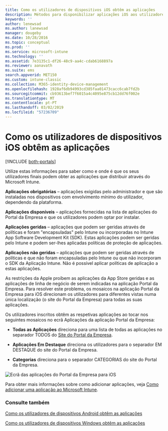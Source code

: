 ```yaml
---
title: Como os utilizadores de dispositivos iOS obtêm as aplicações
description: Métodos para disponibilizar aplicações iOS aos utilizadores finais
keywords: ''
author: lenewsad
ms.author: lanewsad
manager: dougeby
ms.date: 10/28/2016
ms.topic: conceptual
ms.prod: ''
ms.service: microsoft-intune
ms.technology: ''
ms.assetid: 7e3135c1-df26-48c9-aa4c-cdab6168897a
ms.reviewer: aanavath
ms.suite: ems
search.appverid: MET150
ms.custom: intune-classic
ms.collection: M365-identity-device-management
ms.openlocfilehash: 1928af6db94993cd385faa01473cacc6cab7fd2b
ms.sourcegitcommit: cb93613bef7f6015a4c4095e875cb12dd76f002e
ms.translationtype: MT
ms.contentlocale: pt-PT
ms.lasthandoff: 03/02/2019
ms.locfileid: "57236709"
---
```

# <a name="how-your-ios-users-get-their-apps"></a>Como os utilizadores de dispositivos iOS obtêm as aplicações

[!INCLUDE [both-portals](./includes/note-for-both-portals.md)]

Utilize estas informações para saber como e onde é que os seus utilizadores finais podem obter as aplicações que distribuir através do Microsoft Intune.

**Aplicações obrigatórias** – aplicações exigidas pelo administrador e que são instaladas nos dispositivos com envolvimento mínimo do utilizador, dependendo da plataforma.

**Aplicações disponíveis** – aplicações fornecidas na lista de aplicações do Portal da Empresa e que os utilizadores podem optar por instalar.

**Aplicações geridas** – aplicações que podem ser geridas através de políticas e foram "encapsuladas" pelo Intune ou incorporadas no Intune App Software Development Kit (SDK). Estas aplicações podem ser geridas pelo Intune e podem ser-lhes aplicadas políticas de proteção de aplicações.

**Aplicações não geridas** – aplicações que podem ser geridas através de políticas e que não foram encapsuladas pelo Intune ou que não incorporam o SDK da Aplicação Intune. Não é possível aplicar políticas de aplicação a estas aplicações.

As restrições da Apple proíbem as aplicações da App Store geridas e as aplicações de linha de negócio de serem indicadas na aplicação Portal da Empresa. Para resolver este problema, os mosaicos na aplicação Portal da Empresa para iOS direcionam os utilizadores para diferentes vistas numa única localização (o site do Portal da Empresa) para todas as suas aplicações.

Os utilizadores inscritos obtêm as respetivas aplicações ao tocar nos seguintes mosaicos no ecrã Aplicações da aplicação Portal da Empresa:

- **Todas as Aplicações** direciona para uma lista de todas as aplicações no separador TODOS do [Site do Portal da Empresa](https://portal.manage.microsoft.com).

- **Aplicações Em Destaque** direciona os utilizadores para o separador EM DESTAQUE do site do Portal da Empresa.

- **Categorias** direciona para o separador CATEGORIAS do site do Portal da Empresa.


![Ecrã das aplicações do Portal da Empresa para iOS](./media/ios-cp-app-main-apps-screen.png)

Para obter mais informações sobre como adicionar aplicações, veja [Como adicionar uma aplicação ao Microsoft Intune](apps-add.md).

### <a name="see-also"></a>Consulte também
[Como os utilizadores de dispositivos Android obtêm as aplicações](end-user-apps-android.md)

[Como os utilizadores de dispositivos Windows obtêm as aplicações](end-user-apps-windows.md)

